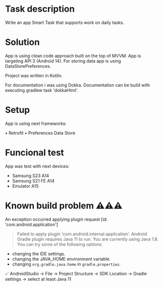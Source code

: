 # Task description

Write an app Smart Task that supports work on daily tasks.

# Solution

App is using clean code approach built on the top of MVVM. App is targeting API 3 (Android 14).
For storing data app is using DataStorePreferences.

Project was written in Kotlin.

For documentation i was using Dokka.
Documentation can be build with executing gradlew task 'dokkaHtml'.

# Setup

App is using next frameworks:

• Retrofit
• Preferences Data Store

# Func️ional test

App was test with next devices:
- Samsung S23 A14
- Samsung S21 FE A14
- Emulator A15

# Known build problem ⚠️⚠️⚠️

An exception occurred applying plugin request [id: 'com.android.application']
> Failed to apply plugin 'com.android.internal.application'.
> Android Gradle plugin requires Java 11 to run. You are currently using Java 1.8. You can try some of the following options:

- changing the IDE settings.
- changing the JAVA_HOME environment variable.
- changing `org.gradle.java.home` in `gradle.properties`.

✅ AndroidStudio -> File -> Project Structure -> SDK Location -> Gradle settings -> select at least Java 11

